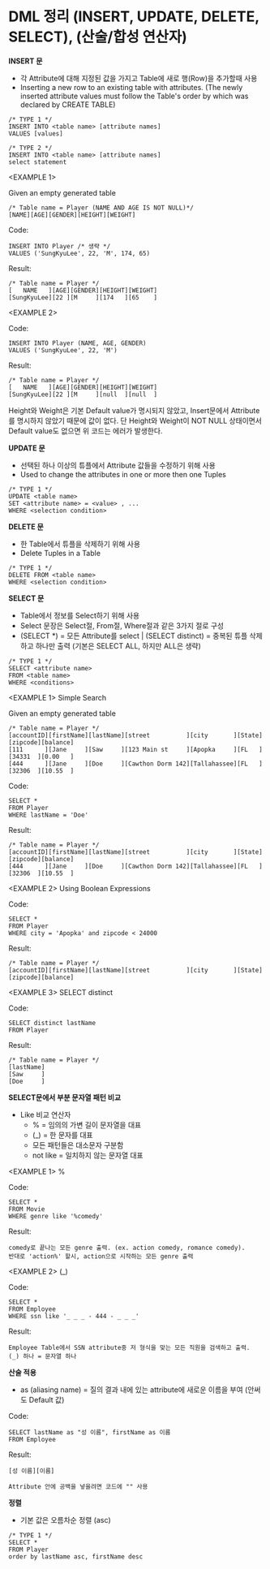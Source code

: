 # DML 정리 (INSERT, UPDATE, DELETE, SELECT), (산술/합성 연산자)

**INSERT 문**
* 각 Attribute에 대해 지정된 값을 가지고 Table에 새로 행(Row)을 추가할때 사용
* Inserting a new row to an existing table with attributes. (The newly inserted attribute values must follow the Table's order by which was declared by CREATE TABLE)

```
/* TYPE 1 */
INSERT INTO <table name> [attribute names]
VALUES [values]
```
```
/* TYPE 2 */
INSERT INTO <table name> [attribute names]
select statement
```

<EXAMPLE 1>

Given an empty generated table
```
/* Table name = Player (NAME AND AGE IS NOT NULL)*/
[NAME][AGE][GENDER][HEIGHT][WEIGHT]
```
Code:
```
INSERT INTO Player /* 생략 */
VALUES ('SungKyuLee', 22, 'M', 174, 65)
```
Result:
```
/* Table name = Player */
[   NAME   ][AGE][GENDER][HEIGHT][WEIGHT]
[SungKyuLee][22 ][M     ][174   ][65    ]
```

<EXAMPLE 2>

Code:
```
INSERT INTO Player (NAME, AGE, GENDER)
VALUES ('SungKyuLee', 22, 'M')
```
Result:
```
/* Table name = Player */
[   NAME   ][AGE][GENDER][HEIGHT][WEIGHT]
[SungKyuLee][22 ][M     ][null  ][null  ]
```
Height와 Weight은 기본 Default value가 명시되지 않았고, Insert문에서 Attribute를 명시하지 않았기 때문에 값이 없다. 단 Height와 Weight이 NOT NULL 상태이면서 Default value도 없으면 위 코드는 에러가 발생한다.

**UPDATE 문**
* 선택된 하나 이상의 튜플에서 Attribute 값들을 수정하기 위해 사용
* Used to change the attributes in one or more then one Tuples

```
/* TYPE 1 */
UPDATE <table name>
SET <attribute name> = <value> , ...
WHERE <selection condition>
```

**DELETE 문**
* 한 Table에서 튜플을 삭제하기 위해 사용
* Delete Tuples in a Table

```
/* TYPE 1 */
DELETE FROM <table name>
WHERE <selection condition>
```

**SELECT 문**
* Table에서 정보를 Select하기 위해 사용
* Select 문장은 Select절, From절, Where절과 같은 3가지 절로 구성
* (SELECT *) = 모든 Attribute를 select | (SELECT distinct) = 중복된 튜플 삭제하고 하나만 출력 (기본은 SELECT ALL, 하지만 ALL은 생략)

```
/* TYPE 1 */
SELECT <attribute name>
FROM <table name>
WHERE <conditions>
```

<EXAMPLE 1> Simple Search

Given an empty generated table
```
/* Table name = Player */
[accountID][firstName][lastName][street          ][city       ][State][zipcode][balance]
[111      ][Jane     ][Saw     ][123 Main st     ][Apopka     ][FL   ][34331  ][0.00   ]
[444      ][Jane     ][Doe     ][Cawthon Dorm 142][Tallahassee][FL   ][32306  ][10.55  ]
```
Code:
```
SELECT *
FROM Player
WHERE lastName = 'Doe'
```
Result:
```
/* Table name = Player */
[accountID][firstName][lastName][street          ][city       ][State][zipcode][balance]
[444      ][Jane     ][Doe     ][Cawthon Dorm 142][Tallahassee][FL   ][32306  ][10.55  ]
```

<EXAMPLE 2> Using Boolean Expressions

Code:
```
SELECT *
FROM Player
WHERE city = 'Apopka' and zipcode < 24000
```
Result:
```
/* Table name = Player */
[accountID][firstName][lastName][street          ][city       ][State][zipcode][balance]
```

<EXAMPLE 3> SELECT distinct

Code:
```
SELECT distinct lastName
FROM Player
```
Result:
```
/* Table name = Player */
[lastName]
[Saw     ]
[Doe     ]
```

**SELECT문에서 부분 문자열 패턴 비교**
* Like 비교 연산자
  - % = 임의의 가변 길이 문자열을 대표
  - (_) = 한 문자를 대표
  - 모든 패턴들은 대소문자 구분함
  - not like = 일치하지 않는 문자열 대표

<EXAMPLE 1> %

Code:
```
SELECT *
FROM Movie
WHERE genre like '%comedy' 
```
Result:
```
comedy로 끝나는 모든 genre 출력. (ex. action comedy, romance comedy).
반대로 'action%' 할시, action으로 시작하는 모든 genre 출력
```

<EXAMPLE 2> (_)

Code:
```
SELECT *
FROM Employee
WHERE ssn like '_ _ _ - 444 - _ _ _'
```
Result:
```
Employee Table에서 SSN attribute중 저 형식을 맞는 모든 직원을 검색하고 출력.
(_) 하나 = 문자열 하나
```

**산술 적용**
* as (aliasing name) = 질의 결과 내에 있는 attribute에 새로운 이름을 부여 (안써도 Default 값)

Code:
```
SELECT lastName as "성 이름", firstName as 이름
FROM Employee
```
Result:
```
[성 이름][이름]

Attribute 안에 공백을 넣을려면 코드에 "" 사용
```

**정렬**
* 기본 값은 오름차순 정렬 (asc)

```
/* TYPE 1 */
SELECT *
FROM Player
order by lastName asc, firstName desc
```
